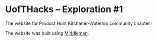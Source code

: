 # UofTHacks – Exploration #1

The website for Product Hunt Kitchener-Waterloo community chapter.

The website was built using [Middleman](www.middlemanapp.com).
